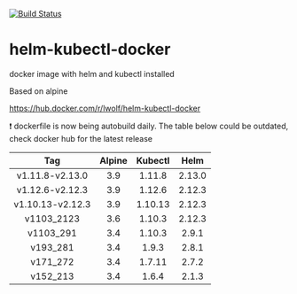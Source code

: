 [![Build Status](https://travis-ci.org/lwolf/helm-kubectl-docker.svg?branch=master)](https://travis-ci.org/lwolf/helm-kubectl-docker)

# helm-kubectl-docker
docker image with helm and kubectl installed

Based on alpine

https://hub.docker.com/r/lwolf/helm-kubectl-docker

:heavy_exclamation_mark: dockerfile is now being autobuild daily. The table below could be outdated, check docker hub for the latest release

|Tag        | Alpine |   Kubectl    | Helm  |
|:---------:|:------:|:------------:|:-----:|
|v1.11.8-v2.13.0  |3.9       |1.11.8         |2.13.0 |
|v1.12.6-v2.12.3  |3.9       |1.12.6         |2.12.3 |
|v1.10.13-v2.12.3 |3.9       |1.10.13        |2.12.3 |  
|v1103_2123 |3.6     |1.10.3        |2.12.3 |  
|v1103_291  |3.4     |1.10.3        |2.9.1  |
|v193_281   |3.4     |1.9.3         |2.8.1  |
|v171_272   |3.4     |1.7.11        |2.7.2  |
|v152_213   |3.4     |1.6.4         |2.1.3  |
